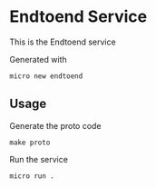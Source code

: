# Endtoend Service

This is the Endtoend service

Generated with

```
micro new endtoend
```

## Usage

Generate the proto code

```
make proto
```

Run the service

```
micro run .
```
